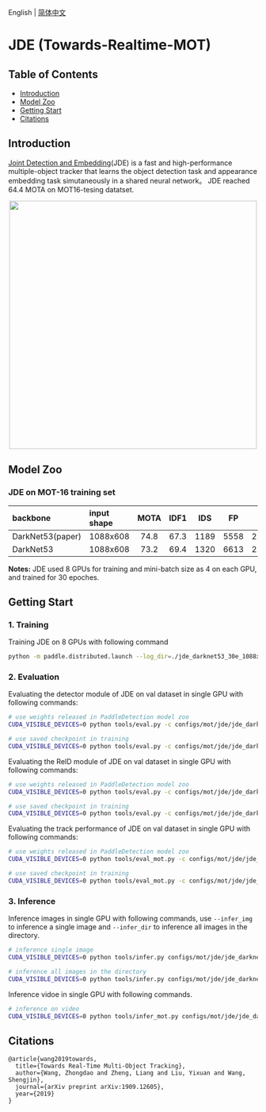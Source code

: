 English | [简体中文](README_cn.md)

# JDE (Towards-Realtime-MOT)

## Table of Contents
- [Introduction](#Introduction)
- [Model Zoo](#Model_Zoo)
- [Getting Start](#Getting_Start)
- [Citations](#Citations)

## Introduction

[Joint Detection and Embedding](https://arxiv.org/abs/1909.12605)(JDE) is a fast and high-performance multiple-object tracker that learns the object detection task and appearance embedding task simutaneously in a shared neural network。
JDE reached 64.4 MOTA on MOT16-tesing datatset.
<div align="center">
  <img src="../../../../docs/images/mot16_jde.gif" width=500 />
</div>

## Model Zoo

### JDE on MOT-16 training set

| backbone      | input shape  | MOTA   | IDF1   |  IDS  |   FP  |   FN  |   FPS  | download  | config |
| :-----------------| :------- | :----: | :----: | :---: | :----: | :---: | :---: |:---: | :---: |
| DarkNet53(paper)  | 1088x608 |  74.8  |  67.3  | 1189  |  5558  | 21505 |  22.2 | ---- | ---- |
| DarkNet53         | 1088x608 |  73.2  |  69.4  | 1320  |  6613  | 21629 |   -   |[model](https://paddlemodels.bj.bcebos.com/object_detection/dygraph/jde_darknet53_30e_1088x608.pdparams) | [config](https://github.com/PaddlePaddle/PaddleDetection/tree/master/dygraph/configs/jde/jde_darknet53_30e_1088x608.yml) |


**Notes:**
 JDE used 8 GPUs for training and mini-batch size as 4 on each GPU, and trained for 30 epoches.

## Getting Start

### 1. Training

Training JDE on 8 GPUs with following command

```bash
python -m paddle.distributed.launch --log_dir=./jde_darknet53_30e_1088x608/ --gpus 0,1,2,3,4,5,6,7 tools/train.py -c configs/mot/jde/jde_darknet53_30e_1088x608.yml &>jde_darknet53_30e_1088x608.log 2>&1 &
```


### 2. Evaluation

Evaluating the detector module of JDE on val dataset in single GPU with following commands:

```bash
# use weights released in PaddleDetection model zoo
CUDA_VISIBLE_DEVICES=0 python tools/eval.py -c configs/mot/jde/jde_darknet53_30e_1088x608.yml -o weights=https://paddlemodels.bj.bcebos.com/object_detection/dygraph/jde_darknet53_30e_1088x608.pdparams

# use saved checkpoint in training
CUDA_VISIBLE_DEVICES=0 python tools/eval.py -c configs/mot/jde/jde_darknet53_30e_1088x608.yml -o weights=output/jde_darknet53_30e_1088x608/model_final
```

Evaluating the ReID module of JDE on val dataset in single GPU with following commands:

```bash
# use weights released in PaddleDetection model zoo
CUDA_VISIBLE_DEVICES=0 python tools/eval.py -c configs/mot/jde/jde_darknet53_30e_1088x608_testemb.yml -o weights=https://paddlemodels.bj.bcebos.com/object_detection/dygraph/jde_darknet53_30e_1088x608.pdparams

# use saved checkpoint in training
CUDA_VISIBLE_DEVICES=0 python tools/eval.py -c configs/mot/jde/jde_darknet53_30e_1088x608_testemb.yml -o weights=output/jde_darknet53_30e_1088x608/model_final
```

Evaluating the track performance of JDE on val dataset in single GPU with following commands:

```bash
# use weights released in PaddleDetection model zoo
CUDA_VISIBLE_DEVICES=0 python tools/eval_mot.py -c configs/mot/jde/jde_darknet53_30e_1088x608_track.yml -o weights=https://paddlemodels.bj.bcebos.com/object_detection/dygraph/jde_darknet53_30e_1088x608.pdparams

# use saved checkpoint in training
CUDA_VISIBLE_DEVICES=0 python tools/eval_mot.py -c configs/mot/jde/jde_darknet53_30e_1088x608_track.yml -o weights=output/jde_darknet53_30e_1088x608/model_final
```

### 3. Inference

Inference images in single GPU with following commands, use `--infer_img` to inference a single image and `--infer_dir` to inference all images in the directory.

```bash
# inference single image
CUDA_VISIBLE_DEVICES=0 python tools/infer.py configs/mot/jde/jde_darknet53_30e_1088x608_track.yml -o weights=https://paddlemodels.bj.bcebos.com/object_detection/dygraph/jde_darknet53_30e_1088x608.pdparams --infer_img=./demo/000000014439.jpg

# inference all images in the directory
CUDA_VISIBLE_DEVICES=0 python tools/infer.py configs/mot/jde/jde_darknet53_30e_1088x608_track.yml -o weights=https://paddlemodels.bj.bcebos.com/object_detection/dygraph/jde_darknet53_30e_1088x608.pdparams --infer_dir=./demo
```

Inference vidoe in single GPU with following commands.

```bash
# inference on video
CUDA_VISIBLE_DEVICES=0 python tools/infer_mot.py configs/mot/jde/jde_darknet53_30e_1088x608_track.yml -o weights=https://paddlemodels.bj.bcebos.com/object_detection/dygraph/jde_darknet53_30e_1088x608.pdparams --video_file={your video name}.mp4

```
## Citations
```
@article{wang2019towards,
  title={Towards Real-Time Multi-Object Tracking},
  author={Wang, Zhongdao and Zheng, Liang and Liu, Yixuan and Wang, Shengjin},
  journal={arXiv preprint arXiv:1909.12605},
  year={2019}
}
```
